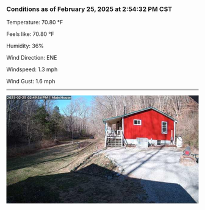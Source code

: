 ### Conditions as of February 25, 2025 at 2:54:32 PM CST 

Temperature: 70.80 &deg;F

Feels like: 70.80 &deg;F

Humidity: 36%

Wind Direction: ENE

Windspeed: 1.3 mph

Wind Gust: 1.6 mph

---

<img src="./images/latest.jpeg"/>

